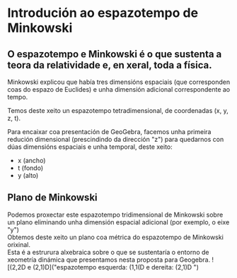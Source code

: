 # Introdución ao espazotempo de Minkowski

## O espazotempo e Minkowski é o que sustenta a teora da relatividade e, en xeral, toda a física.
Minkowski explicou que había tres dimensións espaciais (que corresponden coas do espazo de Euclides) e unha dimensión adicional correspondente ao tempo.<br>

Temos deste xeito un espazotempo tetradimensional, de coordenadas (x, y, z, t). <br>

Para encaixar coa presentación de GeoGebra, facemos unha primeira redución dimensional (prescindindo da dirección "z") para quedarnos con dúas dimensións espaciais e unha temporal, deste xeito:
* x (ancho)
* t (fondo)
* y (alto)

## Plano de Minkowski
Podemos proxectar este espazotempo tridimensional de Minkowski  sobre un plano eliminando unha dimensión espacial adicional (por exemplo, o eixe "y") <br>
Obtemos deste xeito un plano coa métrica do espazotempo de Minkowski orixinal. <br>
Esta é a estrurura alxebraica sobre o que se sustentaría o entorno de xeometría dinámica que presentamos nesta proposta para Geogebra.
![(2,2D e (2,1)D]("espazotempo esquerda: (1,1(D e dereita: (2,1)D ")
